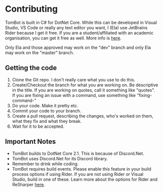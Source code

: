 # Contributing

 TomBot is built in C# for DotNet Core. While this can be developed in Visual Studio, VS Code or really any text editor you want, I (Ela) use JetBrains Rider because I get it free. If you are a student/affiliated with an academic organisation, you can get it free as well. More info is [here](https://www.jetbrains.com/community/education/#students). 
 
 Only Ela and those approved may work on the "dev" branch and only Ela may work on the "master" branch.



## Getting the code

1. Clone the Git repo. I don't really care what you use to do this.
2. Create/Checkout the branch for what you are working on. Be descriptive in the title. If you are working on quotes, call it something like "quotes". If you are fixing an issue with a command, use something like "fixing-command-<commandname>"
3. Do your code. Make it pretty etc.
4. Commit your code to your branch.
5. Create a pull request, describing the changes, who's worked on them, what they fix and what they break.
6. Wait for it to be accepted.



## Important Notes

- TomBot builds to DotNet Core 2.1. This is because of Discord.Net.
- TomBot uses Discord.Net for its Discord library.
- Remember to drink while coding.
- TomBot requires build events. Please enable this feature in your build process options if using Rider. If you are not using Rider or Visual Studio, build in one of these. Learn more about the options for Rider and ReSharper [here](https://www.jetbrains.com/help/rider/Build_Process.html#supported-build-items).



